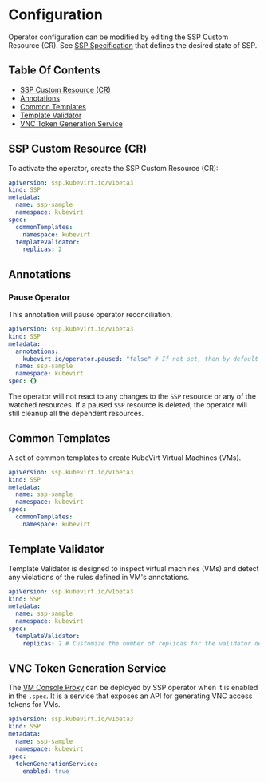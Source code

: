 # Configuration

Operator configuration can be modified by editing the SSP Custom Resource (CR).
See [SSP Specification](https://github.com/kubevirt/ssp-operator/blob/main/api/v1beta3/ssp_types.go#L51)
that defines the desired state of SSP.

## Table Of Contents

- [SSP Custom Resource (CR)](#ssp-custom-resource-cr)
- [Annotations](#annotations)
- [Common Templates](#common-templates)
- [Template Validator](#template-validator)
- [VNC Token Generation Service](#vnc-token-generation-service)

## SSP Custom Resource (CR)

To activate the operator, create the SSP Custom Resource (CR):
```yaml
apiVersion: ssp.kubevirt.io/v1beta3
kind: SSP
metadata:
  name: ssp-sample
  namespace: kubevirt
spec:
  commonTemplates:
    namespace: kubevirt
  templateValidator:
    replicas: 2
```

## Annotations

### Pause Operator

This annotation will pause operator reconciliation.

```yaml
apiVersion: ssp.kubevirt.io/v1beta3
kind: SSP
metadata:
  annotations:
    kubevirt.io/operator.paused: "false" # If not set, then by default is false
  name: ssp-sample
  namespace: kubevirt
spec: {}
```

The operator will not react to any changes to the `SSP` resource
or any of the watched resources. If a paused `SSP` resource is deleted,
the operator will still cleanup all the dependent resources.

## Common Templates

A set of common templates to create KubeVirt Virtual Machines (VMs).

```yaml
apiVersion: ssp.kubevirt.io/v1beta3
kind: SSP
metadata:
  name: ssp-sample
  namespace: kubevirt
spec:
  commonTemplates:
    namespace: kubevirt
```

## Template Validator

Template Validator is designed to inspect virtual machines (VMs) and detect any violations of the rules defined in VM's annotations.

```yaml
apiVersion: ssp.kubevirt.io/v1beta3
kind: SSP
metadata:
  name: ssp-sample
  namespace: kubevirt
spec:
  templateValidator:
    replicas: 2 # Customize the number of replicas for the validator deployment
```

## VNC Token Generation Service

The  [VM Console Proxy](https://github.com/kubevirt/vm-console-proxy)
can be deployed by SSP operator when it is enabled in the `.spec`.
It is a service that exposes an API for generating VNC access tokens for VMs.

```yaml
apiVersion: ssp.kubevirt.io/v1beta3
kind: SSP
metadata:
  name: ssp-sample
  namespace: kubevirt
spec:
  tokenGenerationService:
    enabled: true
```
